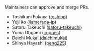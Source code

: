 Maintainers can approve and merge PRs.

* Toshikuni Fukaya ([toshipp](https://github.com/toshipp))
* Yuji Ito ([llamerada-jp](https://github.com/llamerada-jp))
* Satoru Takeuchi ([satoru-takeuchi](https://github.com/satoru-takeuchi))
* Yuma Ohgami ([cupnes](https://github.com/cupnes))
* Daichi Mukai ([daichimukai](https://github.com/daichimukai))
* Shinya Hayashi ([peng225](https://github.com/peng225))
